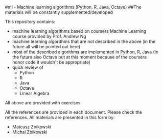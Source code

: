 #ml - Machine learning algorithms (Python, R, Java, Octave)
##The materials will be constantly supplemented/developed

This repository contains:
- machine learning algorithms based on coursers Machine Learning course provided by Prof. Andrew Ng 
- machine learning algorithms that are not described in the above (in the future all will be pointed out here) 
- most of the described algorithms are implemented in Python, R, Java (in the future also Octave but at this moment because of the coursera honor code it wouldn't be appropriate)
- quick review of 
    +   Python  
    +    R 
    +    Java 
    +    Octave 
    +    Linear Algebra <br>

All above are provided with exercises <br>

All the references are provided in each document. Please check the references. All materials are presented in this form by:
- Mateusz Zbikowski 
- Michal Zbikowski
